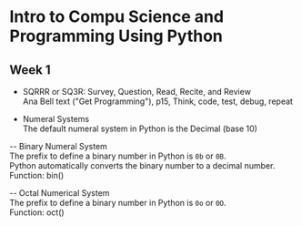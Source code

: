 # Intro to Compu Science and Programming Using Python

## Week 1

- SQRRR or SQ3R: Survey, Question, Read, Recite, and Review  
  Ana Bell text ("Get Programming"), p15, Think, code, test, debug, repeat

- Numeral Systems  
  The default numeral system in Python is the Decimal (base 10)

-- Binary Numeral System  
   The prefix to define a binary number in Python is `0b` or `0B`.  
   Python automatically converts the binary number to a decimal number.  
   Function: bin()

-- Octal Numerical System  
   The prefix to define a binary number in Python is `0o` or `0O`.  
   Function: oct()


   
